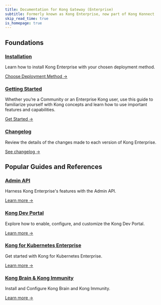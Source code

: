 ```yaml
---
title: Documentation for Kong Gateway (Enterprise)
subtitle: Formerly known as Kong Enterprise, now part of Kong Konnect
skip_read_time: true
is_homepage: true
---
```


<div class="docs-grid">

  <h2 class="docs-grid-section-title">Foundations</h2>

  <div class="docs-grid-block">
    <h3><a href="/enterprise/{{page.kong_version}}/deployment/installation/overview">Installation</a></h3>
    <p>Learn how to install Kong Enterprise with your chosen deployment method.</p>
    <a href="/enterprise/{{page.kong_version}}/deployment/installation/overview">Choose Deployment Method &rarr;</a>
  </div>

  <div class="docs-grid-block">
    <h3><a href="/enterprise/{{page.kong_version}}/getting-started/">Getting Started</a></h3>
    <p>Whether you’re a Community or an Enterprise Kong user, use this guide to familiarize yourself with Kong concepts and learn how to use important features and capabilities.</p>
    <a href="/enterprise/{{page.kong_version}}/getting-started/">Get Started &rarr;</a>
  </div>

  <div class="docs-grid-block">
    <h3><a href="/enterprise/changelog">Changelog</a></h3>
    <p>Review the details of the changes made to each version of Kong Enterprise.</p>
    <a href="/enterprise/changelog/">See changelog &rarr;</a>
  </div>

  <h2 class="docs-grid-section-title">Popular Guides and References</h2>

  <div class="docs-grid-block">
    <h3><a href="/enterprise/{{page.kong_version}}/admin-api">Admin API</a></h3>
    <p>Harness Kong Enterprise's features with the Admin API.</p>
    <a href="/enterprise/{{page.kong_version}}/admin-api">Learn more &rarr;</a>
  </div>

  <div class="docs-grid-block">
    <h3><a href="/enterprise/{{page.kong_version}}/developer-portal/introduction">Kong Dev Portal</a></h3>
    <p>Explore how to enable, configure, and customize the Kong Dev Portal.</p>
    <a href="/enterprise/{{page.kong_version}}/developer-portal/introduction">Learn more &rarr;</a>
  </div>

  <div class="docs-grid-block">
    <h3><a href="/enterprise/{{page.kong_version}}/kong-for-kubernetes/">Kong for Kubernetes Enterprise</a></h3>
    <p>Get started with Kong for Kubernetes Enterprise.</p>
    <a href="/enterprise/{{page.kong_version}}/kong-for-kubernetes/">Learn more &rarr;</a>
  </div>

  <div class="docs-grid-block">
    <h3><a href="/enterprise/{{page.kong_version}}/brain-immunity/install-configure">Kong Brain & Kong Immunity</a></h3>
    <p>Install and Configure Kong Brain and Kong Immunity.</p>
    <a href="/enterprise/{{page.kong_version}}/brain-immunity/install-configure">Learn more &rarr;</a>
  </div>

</div>
